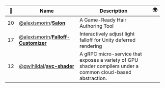|:star2: | Name | Description | 🌍|
|---|---|---|---|
|20|[@alexismorin](https://github.com/alexismorin)/[**Salon**](https://github.com/alexismorin/Salon)|A Game-Ready Hair Authoring Tool||
|17|[@alexismorin](https://github.com/alexismorin)/[**Falloff-Customizer**](https://github.com/alexismorin/Falloff-Customizer)|Interactively adjust light falloff for Unity deferred rendering||
|12|[@gwihlidal](https://github.com/gwihlidal)/[**svc-shader**](https://github.com/gwihlidal/svc-shader)|A gRPC micro-service that exposes a variety of GPU shader compilers under a common cloud-based abstraction.||

